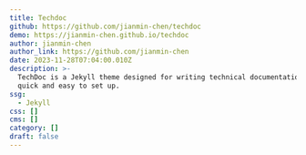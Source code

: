 ```yaml
---
title: Techdoc
github: https://github.com/jianmin-chen/techdoc
demo: https://jianmin-chen.github.io/techdoc
author: jianmin-chen
author_link: https://github.com/jianmin-chen
date: 2023-11-28T07:04:00.010Z
description: >-
  TechDoc is a Jekyll theme designed for writing technical documentation! It's
  quick and easy to set up.
ssg:
  - Jekyll
css: []
cms: []
category: []
draft: false
---
```

